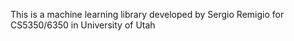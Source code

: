 This is a machine learning library developed by Sergio Remigio
for CS5350/6350 in University of Utah
